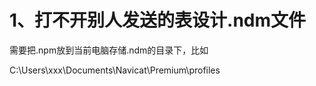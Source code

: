 




# 1、打不开别人发送的表设计.ndm文件

需要把.npm放到当前电脑存储.ndm的目录下，比如

C:\Users\xxx\Documents\Navicat\Premium\profiles
